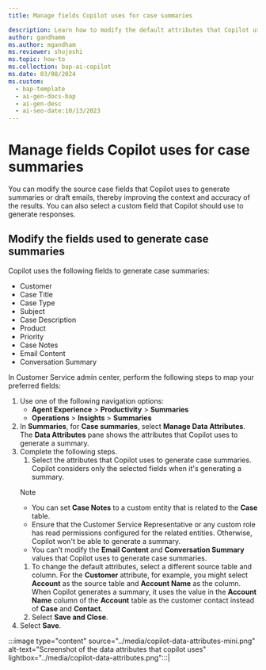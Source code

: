 ```yaml
---
title: Manage fields Copilot uses for case summaries

description: Learn how to modify the default attributes that Copilot uses to generate more accurate summaries. 
author: gandhamm 
ms.author: mgandham 
ms.reviewer: shujoshi 
ms.topic: how-to 
ms.collection: bap-ai-copilot
ms.date: 03/08/2024
ms.custom:
  - bap-template
  - ai-gen-docs-bap
  - ai-gen-desc
  - ai-seo-date:10/13/2023
---
```


# Manage fields Copilot uses for case summaries 

You can modify the source case fields that Copilot uses to generate summaries or draft emails, thereby improving the context and accuracy of the results. You can also select a custom field that Copilot should use to generate responses.

## Modify the fields used to generate case summaries

Copilot uses the following fields to generate case summaries:

- Customer
- Case Title
- Case Type
- Subject
- Case Description
- Product
- Priority
- Case Notes
- Email Content
- Conversation Summary

In Customer Service admin center, perform the following steps to map your preferred fields:

1. Use one of the following navigation options:
    - **Agent Experience** > **Productivity** > **Summaries**
    - **Operations** > **Insights** > **Summaries**
1. In **Summaries**, for **Case summaries**, select **Manage Data Attributes**. The **Data Attributes** pane shows the attributes that Copilot uses to generate a summary.
1. Complete the following steps.
    1. Select the attributes that Copilot uses to generate case summaries. Copilot considers only the selected fields when it's generating a summary.
      > [!NOTE]
      > - You can set **Case Notes** to a custom entity that is related to the **Case** table.
      > - Ensure that the Customer Service Representative or any custom role has read permissions configured for the related entities. Otherwise, Copilot won't be able to generate a summary.
      > - You can't modify the **Email Content**  and **Conversation Summary** values that Copilot uses to generate case summaries.
   1. To change the default attributes, select a different source table and column. For the **Customer** attribute, for example, you might select **Account** as the source table and **Account Name** as the column. When Copilot generates a summary, it uses the value in the **Account Name** column of the **Account** table as the customer contact instead of **Case** and **Contact**.
   1. Select **Save and Close**.
1. Select **Save**.
 
:::image type="content" source="../media/copilot-data-attributes-mini.png" alt-text="Screenshot of the data attributes that copilot uses" lightbox="../media/copilot-data-attributes.png":::|

